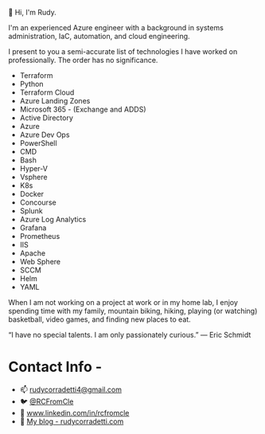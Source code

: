 
👋 Hi, I'm Rudy.

I'm an experienced Azure engineer with a background in systems administration, IaC, automation, and cloud engineering.

I present to you a semi-accurate list of technologies I have worked on professionally. The order has no significance.

- Terraform
- Python
- Terraform Cloud
- Azure Landing Zones
- Microsoft 365 - (Exchange and ADDS)
- Active Directory
- Azure
- Azure Dev Ops
- PowerShell
- CMD
- Bash
- Hyper-V
- Vsphere
- K8s
- Docker
- Concourse
- Splunk
- Azure Log Analytics
- Grafana
- Prometheus
- IIS
- Apache
- Web Sphere
- SCCM
- Helm
- YAML

When I am not working on a project at work or in my home lab, I enjoy spending time with my family, mountain biking, hiking, playing (or watching) basketball, video games, and finding new places to eat.

“I have no special talents. I am only passionately curious.”
― Eric Schmidt

# Contact Info - 

- 📫 rudycorradetti4@gmail.com
- :bird: [@RCFromCle](https://twitter.com/RCFromCle) 
- :link: www.linkedin.com/in/rcfromcle
- 🧵 [My blog - rudycorradetti.com](https://rudycorradetti.com)
